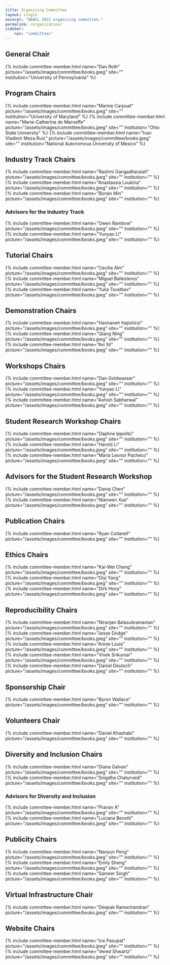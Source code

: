 ```yaml
---
title: Organizing Committee
layout: single
excerpt: "NAACL 2022 organizing committee."
permalink: /organization/
sidebar: 
    nav: "committees"
---
```


## General Chair
{% include committee-member.html
   name="Dan Roth"
   picture="/assets/images/committee/books.jpeg"
   site=""
   institution="University of Pennsylvania"
%}

## Program Chairs
{% include committee-member.html
   name="Marine Carpuat"
   picture="/assets/images/committee/books.jpeg"
   site=""
   institution="University of Maryland"
%}
{% include committee-member.html
   name="Marie-Catherine de Marneffe"
   picture="/assets/images/committee/books.jpeg"
   site=""
   institution="Ohio State University"
%}
{% include committee-member.html
   name="Ivan Vladimir Meza Ruiz"
   picture="/assets/images/committee/books.jpeg"
   site=""
   institution="National Autonomous University of Mexico"
%}

## Industry Track Chairs
{% include committee-member.html
   name="Rashmi Gangadharaiah"
   picture="/assets/images/committee/books.jpeg"
   site=""
   institution=""
%}
{% include committee-member.html
   name="Anastassia Loukina"
   picture="/assets/images/committee/books.jpeg"
   site=""
   institution=""
%}
{% include committee-member.html
   name="Bonan Min"
   picture="/assets/images/committee/books.jpeg"
   site=""
   institution=""
%}

### Advisors for the Industry Track
{% include committee-member.html
   name="Owen Rambow"
   picture="/assets/images/committee/books.jpeg"
   site=""
   institution=""
%}
{% include committee-member.html
   name="Yunyao Li"
   picture="/assets/images/committee/books.jpeg"
   site=""
   institution=""
%}

## Tutorial Chairs
{% include committee-member.html
   name="Cecilia Alm"
   picture="/assets/images/committee/books.jpeg"
   site=""
   institution=""
%}
{% include committee-member.html
   name="Miguel Ballesteros"
   picture="/assets/images/committee/books.jpeg"
   site=""
   institution=""
%}
{% include committee-member.html
   name="Yulia Tsvetkov"
   picture="/assets/images/committee/books.jpeg"
   site=""
   institution=""
%}

## Demonstration Chairs
{% include committee-member.html
   name="Hannaneh Hajishirzi"
   picture="/assets/images/committee/books.jpeg"
   site=""
   institution=""
%}
{% include committee-member.html
   name="Qiang Ning"
   picture="/assets/images/committee/books.jpeg"
   site=""
   institution=""
%}
{% include committee-member.html
   name="Avi Sil"
   picture="/assets/images/committee/books.jpeg"
   site=""
   institution=""
%}

## Workshops Chairs
{% include committee-member.html
   name="Dan Goldwasser"
   picture="/assets/images/committee/books.jpeg"
   site=""
   institution=""
%}
{% include committee-member.html
   name="Yunyao Li"
   picture="/assets/images/committee/books.jpeg"
   site=""
   institution=""
%}
{% include committee-member.html
   name="Ashish Sabharwal"
   picture="/assets/images/committee/books.jpeg"
   site=""
   institution=""
%}

## Student Research Workshop Chairs
{% include committee-member.html
   name="Daphne Ippolito"
   picture="/assets/images/committee/books.jpeg"
   site=""
   institution=""
%}
{% include committee-member.html
   name="Harold Li"
   picture="/assets/images/committee/books.jpeg"
   site=""
   institution=""
%}
{% include committee-member.html
   name="María Leonor Pacheco"
   picture="/assets/images/committee/books.jpeg"
   site=""
   institution=""
%}

## Advisors for the Student Research Workshop
{% include committee-member.html
   name="Danqi Chen"
   picture="/assets/images/committee/books.jpeg"
   site=""
   institution=""
%}
{% include committee-member.html
   name="Nianwen Xue"
   picture="/assets/images/committee/books.jpeg"
   site=""
   institution=""
%}

## Publication Chairs
{% include committee-member.html
   name="Ryan Cotterell"
   picture="/assets/images/committee/books.jpeg"
   site=""
   institution=""
%}

## Ethics Chairs
{% include committee-member.html
   name="Kai-Wei Chang"
   picture="/assets/images/committee/books.jpeg"
   site=""
   institution=""
%}
{% include committee-member.html
   name="Diyi Yang"
   picture="/assets/images/committee/books.jpeg"
   site=""
   institution=""
%}
{% include committee-member.html
   name="Dirk Hovy"
   picture="/assets/images/committee/books.jpeg"
   site=""
   institution=""
%}

## Reproducibility Chairs
{% include committee-member.html
   name="Niranjan Balasubramanian"
   picture="/assets/images/committee/books.jpeg"
   site=""
   institution=""
%}
{% include committee-member.html
   name="Jesse Dodge"
   picture="/assets/images/committee/books.jpeg"
   site=""
   institution=""
%}
{% include committee-member.html
   name="Annie Louis"
   picture="/assets/images/committee/books.jpeg"
   site=""
   institution=""
%}
{% include committee-member.html
   name="Vivek Srikumar"
   picture="/assets/images/committee/books.jpeg"
   site=""
   institution=""
%}
{% include committee-member.html
   name="Daniel Deutsch"
   picture="/assets/images/committee/books.jpeg"
   site=""
   institution=""
%}

## Sponsorship Chair
{% include committee-member.html
   name="Byron Wallace"
   picture="/assets/images/committee/books.jpeg"
   site=""
   institution=""
%}

## Volunteers Chair
{% include committee-member.html
   name="Daniel Khashabi"
   picture="/assets/images/committee/books.jpeg"
   site=""
   institution=""
%}

## Diversity and Inclusion Chairs
{% include committee-member.html
   name="Diana Galvan"
   picture="/assets/images/committee/books.jpeg"
   site=""
   institution=""
%}
{% include committee-member.html
   name="Snigdha Chaturvedi"
   picture="/assets/images/committee/books.jpeg"
   site=""
   institution=""
%}

### Advisors for Diversity and Inclusion
{% include committee-member.html
   name="Pranav A"
   picture="/assets/images/committee/books.jpeg"
   site=""
   institution=""
%}
{% include committee-member.html
   name="Luciana Benotti"
   picture="/assets/images/committee/books.jpeg"
   site=""
   institution=""
%}

## Publicity Chairs
{% include committee-member.html
   name="Nanyun Peng"
   picture="/assets/images/committee/books.jpeg"
   site=""
   institution=""
%}
{% include committee-member.html
   name="Emily Sheng"
   picture="/assets/images/committee/books.jpeg"
   site=""
   institution=""
%}
{% include committee-member.html
   name="Sameer Singh"
   picture="/assets/images/committee/books.jpeg"
   site=""
   institution=""
%}

## Virtual Infrastructure Chair
{% include committee-member.html
   name="Deepak Ramachandran"
   picture="/assets/images/committee/books.jpeg"
   site=""
   institution=""
%}

## Website Chairs
{% include committee-member.html
   name="Ice Pasupat"
   picture="/assets/images/committee/books.jpeg"
   site=""
   institution=""
%}
{% include committee-member.html
   name="Vered Shwartz"
   picture="/assets/images/committee/books.jpeg"
   site=""
   institution=""
%}
